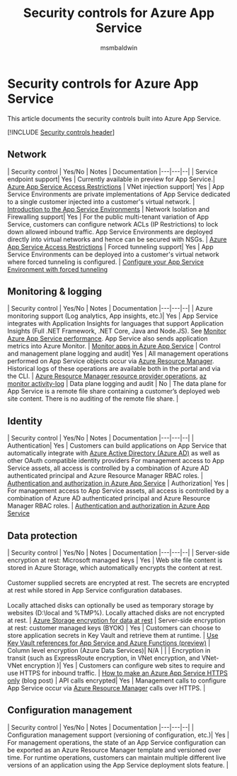 ﻿---
title: Security controls for Azure App Service
description: A checklist of security controls for evaluating Azure App Service
services: app-service
documentationcenter: ''
author: msmbaldwin
manager: barbkess
ms.service: app-service

ms.topic: conceptual
ms.date: 05/08/2019
ms.author: mbaldwin

---
# Security controls for Azure App Service

This article documents the security controls built into Azure App Service.

[!INCLUDE [Security controls header](../../includes/security-controls-header.md)]

## Network

| Security control | Yes/No | Notes | Documentation
|---|---|--|
| Service endpoint support| Yes | Currently available in preview for App Service.| [Azure App Service Access Restrictions](app-service-ip-restrictions.md)
| VNet injection support| Yes | App Service Environments are private implementations of App Service dedicated to a single customer injected into a customer's virtual network. | [Introduction to the App Service Environments](environment/intro.md)
| Network Isolation and Firewalling support| Yes | For the public multi-tenant variation of App Service, customers can configure network ACLs (IP Restrictions) to lock down allowed inbound traffic.  App Service Environments are deployed directly into virtual networks and hence can be secured with NSGs. | [Azure App Service Access Restrictions](app-service-ip-restrictions.md)
| Forced tunneling support| Yes | App Service Environments can be deployed into a customer's virtual network where forced tunneling is configured. | [Configure your App Service Environment with forced tunneling](environment/forced-tunnel-support.md)

## Monitoring & logging

| Security control | Yes/No | Notes | Documentation
|---|---|--|
| Azure monitoring support (Log analytics, App insights, etc.)| Yes | App Service integrates with Application Insights for languages that support Application Insights (Full .NET Framework, .NET Core, Java and Node.JS).  See [Monitor Azure App Service performance](../azure-monitor/app/azure-web-apps.md). App Service also sends application metrics into Azure Monitor. | [Monitor apps in Azure App Service](web-sites-monitor.md)
| Control and management plane logging and audit| Yes | All management operations performed on App Service objects occur via [Azure Resource Manager](../azure-resource-manager/index.yml). Historical logs of these operations are available both in the portal and via the CLI. | [Azure Resource Manager resource provider operations](../role-based-access-control/resource-provider-operations.md#microsoftweb), [az monitor activity-log](/cli/azure/monitor/activity-log)
| Data plane logging and audit | No | The data plane for App Service is a remote file share containing a customer’s deployed web site content.  There is no auditing of the remote file share. |

## Identity

| Security control | Yes/No | Notes |  Documentation
|---|---|--|
| Authentication| Yes | Customers can build applications on App Service that automatically integrate with [Azure Active Directory (Azure AD)](../active-directory/index.yml) as well as other OAuth compatible identity providers For management access to App Service assets, all access is controlled by a combination of Azure AD authenticated principal and Azure Resource Manager RBAC roles. | [Authentication and authorization in Azure App Service](overview-authentication-authorization.md)
| Authorization| Yes | For management access to App Service assets, all access is controlled by a combination of Azure AD authenticated principal and Azure Resource Manager RBAC roles.  | [Authentication and authorization in Azure App Service](overview-authentication-authorization.md)

## Data protection

| Security control | Yes/No | Notes | Documentation
|---|---|--|
| Server-side encryption at rest: Microsoft managed keys | Yes | Web site file content is stored in Azure Storage, which automatically encrypts the content at rest. <br><br>Customer supplied secrets are encrypted at rest. The secrets are encrypted at rest while stored in App Service configuration databases.<br><br>Locally attached disks can optionally be used as temporary storage by websites (D:\local and %TMP%). Locally attached disks are not encrypted at rest. | [Azure Storage encryption for data at rest](../storage/common/storage-service-encryption.md)
| Server-side encryption at rest: customer managed keys (BYOK) | Yes | Customers can choose to store application secrets in Key Vault and retrieve them at runtime. | [Use Key Vault references for App Service and Azure Functions (preview)](app-service-key-vault-references.md)
| Column level encryption (Azure Data Services)| N/A | |
| Encryption in transit (such as ExpressRoute encryption, in VNet encryption, and VNet-VNet encryption )| Yes | Customers can configure web sites to require and use HTTPS for inbound traffic.  | [How to make an Azure App Service HTTPS only](https://blogs.msdn.microsoft.com/benjaminperkins/2017/11/30/how-to-make-an-azure-app-service-https-only/) (blog post)
| API calls encrypted| Yes | Management calls to configure App Service occur via [Azure Resource Manager](../azure-resource-manager/index.yml) calls over HTTPS. |

## Configuration management

| Security control | Yes/No | Notes | Documentation
|---|---|--|
| Configuration management support (versioning of configuration, etc.)| Yes | For management operations, the state of an App Service configuration can be exported as an Azure Resource Manager template and versioned over time. For runtime operations, customers can maintain multiple different live versions of an application using the App Service deployment slots feature. | 

